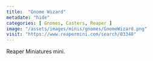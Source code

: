 ```yaml
---
title:  "Gnome Wizard"
metadate: "hide"
categories: [ Gnomes, Casters, Reaper ]
image: "/assets/images/minis/gnomes/GnomeWizard.png"
visit: "https://www.reapermini.com/search/03340"
---
```

Reaper Miniatures mini.